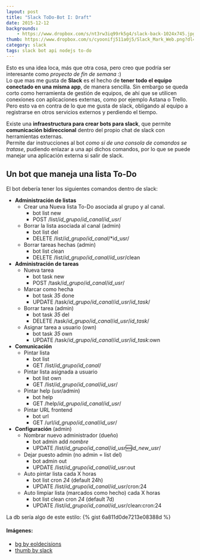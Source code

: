 ```yaml
---
layout: post
title: "Slack ToDo-Bot I: Draft"
date: 2015-12-12
backgrounds:
    - https://www.dropbox.com/s/nt3rw3iq99rk5g4/slack-back-1024x745.jpg?dl=1
thumb: https://www.dropbox.com/s/cyoonifj511a0j5/Slack_Mark_Web.png?dl=1
category: slack
tags: slack bot api nodejs to-do
---
```


Esto es una idea loca, más que otra cosa, pero creo que podría ser interesante como *proyecto de fin de semana* :)  
Lo que mas me gusta de **Slack** es el hecho de **tener todo el equipo conectado en una misma app**, de manera sencilla. Sin embargo se queda corto como herramienta de gestión de equipos, de ahí que se utilicen conexiones con aplicaciones externas, como por ejemplo Astana o Trello. Pero esto va en contra de lo que me gusta de slack, obligando al equipo a registrarse en otros servicios externos y perdiendo el tiempo.  

Existe una **infraestructura para crear bots para slack**, que permite **comunicación bidireccional** dentro del propio chat de slack con herramientas externas.  
Permite dar instrucciones al bot *como si de una consola de comandos se tratase*, pudiendo enlazar a una api dichos comandos, por lo que se puede manejar una aplicación externa si salir de slack.

## Un bot que maneja una lista To-Do
El bot debería tener los siguientes comandos dentro de slack:  

* **Administración de listas**
  * Crear una Nueva lista To-Do asociada al grupo y al canal.
     - bot list new
     - POST /list/*id_grupo*/*id_canal*/*id_usr*/
  * Borrar la lista asociada al canal (admin)
     - bot list del
     - DELETE /list/*id_grupo*/*id_canal*/*id_usr/
  * Borrar tareas hechas (admin)
     - bot list clean
     - DELETE /list/*id_grupo*/*id_canal*/*id_usr*/clean
* **Administración de tareas**
  * Nueva tarea
     - bot task new
     - POST /task/*id_grupo*/*id_canal*/*id_usr*/
  * Marcar como hecha
     - bot task *35* done
     - UPDATE /task/*id_grupo*/*id_canal*/*id_usr*/*id_task*/
  * Borrar tarea (admin)
     - bot task *35* del
     - DELETE /task/*id_grupo*/*id_canal*/*id_usr*/*id_task*/
  * Asignar tarea a usuario (own)
     - bot task *35* own
     - UPDATE /task/*id_grupo*/*id_canal*/*id_usr*/*id_task*:own
* **Comunicación**
  * Pintar lista
     - bot list
     - GET /list/*id_grupo*/*id_canal*/
  * Pintar lista asignada a usuario
     - bot list own
     - GET /list/*id_grupo*/*id_canal*/*id_usr*/
  * Pintar help (usr/admin)
     - bot help
     - GET /help/*id_grupo*/*id_canal*/*id_usr*/
  * Pintar URL frontend
     - bot url
     - GET /url/*id_grupo*/*id_canal*/*id_usr*/
* **Configuración** (admin)
  * Nombrar nuevo administrador (dueño)
     - bot admin add *nombre*
     - UPDATE /list/*id_grupo*/*id_canal*/*id_usr*:new:*id_new_usr*/
  * Dejar puesto admin (no admin = list del)
     - bot admin out
     - UPDATE /list/*id_grupo*/*id_canal*/*id_usr*:out
  * Auto pintar lista cada X horas
     - bot list cron *24* (default 24h)
     - UPDATE /list/*id_grupo*/*id_canal*/*id_usr*/cron:24
  * Auto limpiar lista (marcados como hecho) cada X horas
     - bot list clean cron *24* (default 7d)
     - UPDATE /list/*id_grupo*/*id_canal*/*id_usr*/clean:cron:24
     
La db sería algo de este estilo:
{% gist 6a811d0de7213e08388d %}  
 
#### Imágenes:
* [bg by eoldecisions](http://eoldecisions.designworkbench.com/2015/02/16/keeping-touch-slack/)  
* [thumb by slack](https://brandfolder.com/slack)

